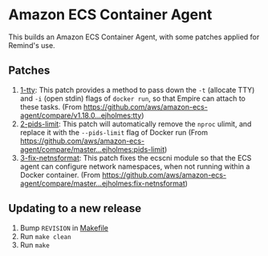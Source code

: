 # Amazon ECS Container Agent

This builds an Amazon ECS Container Agent, with some patches applied for Remind's use.

## Patches

1. [1-tty](./patches/1-tty): This patch provides a method to pass down the `-t`
   (allocate TTY) and `-i` (open stdin) flags of `docker run`, so that Empire
   can attach to these tasks. (From
   https://github.com/aws/amazon-ecs-agent/compare/v1.18.0...ejholmes:tty)
2. [2-pids-limit](./patches/2-pids-limit): This patch will automatically remove
   the `nproc` ulimit, and replace it with the `--pids-limit` flag of Docker
   run (From
   https://github.com/aws/amazon-ecs-agent/compare/master...ejholmes:pids-limit)
2. [3-fix-netnsformat](./patches/3-fix-netnsformat): This patch fixes the
   ecscni module so that the ECS agent can configure network namespaces, when
   not running within a Docker container. (From
   https://github.com/aws/amazon-ecs-agent/compare/master...ejholmes:fix-netnsformat)

## Updating to a new release

1. Bump `REVISION` in [Makefile](./Makefile)
2. Run `make clean`
3. Run `make`
